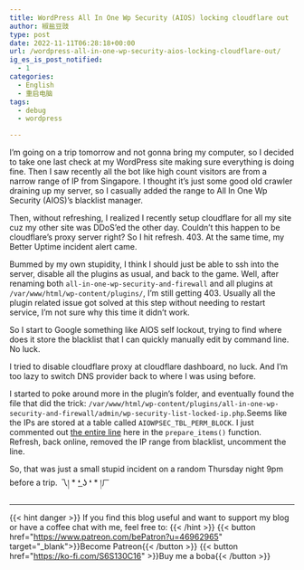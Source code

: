 ```yaml
---
title: WordPress All In One Wp Security (AIOS) locking cloudflare out
author: 椒盐豆豉
type: post
date: 2022-11-11T06:28:18+00:00
url: /wordpress-all-in-one-wp-security-aios-locking-cloudflare-out/
ig_es_is_post_notified:
  - 1
categories:
  - English
  - 重启电脑
tags:
  - debug
  - wordpress

---
```


I&#8217;m going on a trip tomorrow and not gonna bring my computer, so I decided to take one last check at my WordPress site making sure everything is doing fine. Then I saw recently all the bot like high count visitors are from a narrow range of IP from Singapore. I thought it&#8217;s just some good old crawler draining up my server, so I casually added the range to All In One Wp Security (AIOS)&#8217;s blacklist manager.

Then, without refreshing, I realized I recently setup cloudflare for all my site cuz my other site was DDoS&#8217;ed the other day. Couldn&#8217;t this happen to be cloudflare&#8217;s proxy server right? So I hit refresh. 403. At the same time, my Better Uptime incident alert came.

Bummed by my own stupidity, I think I should just be able to ssh into the server, disable all the plugins as usual, and back to the game. Well, after renaming both `all-in-one-wp-security-and-firewall` and all plugins at `/var/www/html/wp-content/plugins/`, I&#8217;m still getting 403. Usually all the plugin related issue got solved at this step without needing to restart service, I&#8217;m not sure why this time it didn&#8217;t work.

So I start to Google something like AIOS self lockout, trying to find where does it store the blacklist that I can quickly manually edit by command line. No luck.

I tried to disable cloudflare proxy at cloudflare dashboard, no luck. And I&#8217;m too lazy to switch DNS provider back to where I was using before.

I started to poke around more in the plugin&#8217;s folder, and eventually found the file that did the trick: `/var/www/html/wp-content/plugins/all-in-one-wp-security-and-firewall/admin/wp-security-list-locked-ip.php`.Seems like the IPs are stored at a table called `AIOWPSEC_TBL_PERM_BLOCK`. I just commented out <a rel="noreferrer noopener" href="https://github.com/Arsenal21/all-in-one-wordpress-security/blob/master/all-in-one-wp-security/admin/wp-security-list-permanent-blocked-ip.php#L163" data-type="URL" data-id="https://github.com/Arsenal21/all-in-one-wordpress-security/blob/master/all-in-one-wp-security/admin/wp-security-list-permanent-blocked-ip.php#L163" target="_blank">the entire line</a> here in the `prepare_items()` function. Refresh, back online, removed the IP range from blacklist, uncomment the line.

So, that was just a small stupid incident on a random Thursday night 9pm before a trip. 乁། \* ❛ ͟ʖ ❛ \* །ㄏ

---
{{< hint danger >}}
If you find this blog useful and want to support my blog or have a coffee chat with me, feel free to:
{{< /hint >}}
{{< button href="https://www.patreon.com/bePatron?u=46962965" target="_blank">}}Become Patreon{{< /button >}}
{{< button href="https://ko-fi.com/S6S130C16" >}}Buy me a boba{{< /button >}}